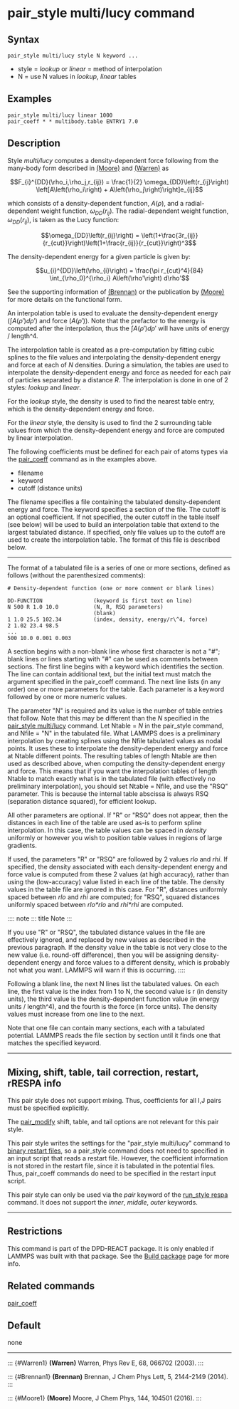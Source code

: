# pair_style multi/lucy command

## Syntax

``` LAMMPS
pair_style multi/lucy style N keyword ...
```

-   style = *lookup* or *linear* = method of interpolation
-   N = use N values in *lookup*, *linear* tables

## Examples

``` LAMMPS
pair_style multi/lucy linear 1000
pair_coeff * * multibody.table ENTRY1 7.0
```

## Description

Style *multi/lucy* computes a density-dependent force following from the
many-body form described in [(Moore)](Moore1) and [(Warren)](Warren1) as

$$F_{i}^{DD}(\rho_i,\rho_j,r_{ij}) = \frac{1}{2} \omega_{DD}\left(r_{ij}\right)
\left[A\left(\rho_i\right) + A\left(\rho_j\right)\right]e_{ij}$$

which consists of a density-dependent function, $A(\rho)$, and a
radial-dependent weight function, $\omega_{DD}(r_{ij})$. The
radial-dependent weight function, $\omega_{DD}(r_{ij})$, is taken as the
Lucy function:

$$\omega_{DD}\left(r_{ij}\right) = \left(1+\frac{3r_{ij}}{r_{cut}}\right)\left(1+\frac{r_{ij}}{r_{cut}}\right)^3$$

The density-dependent energy for a given particle is given by:

$$u_{i}^{DD}\left(\rho_{i}\right) = \frac{\pi r_{cut}^4}{84} \int_{\rho_0}^{\rho_i} A\left(\rho'\right) d\rho'$$

See the supporting information of [(Brennan)](Brennan1) or the
publication by [(Moore)](Moore1) for more details on the functional
form.

An interpolation table is used to evaluate the density-dependent energy
($\int A(\rho') d\rho'$) and force ($A(\rho')$). Note that the prefactor
to the energy is computed after the interpolation, thus the
$\int A(\rho') d \rho'$ will have units of energy / length\^4.

The interpolation table is created as a pre-computation by fitting cubic
splines to the file values and interpolating the density-dependent
energy and force at each of *N* densities. During a simulation, the
tables are used to interpolate the density-dependent energy and force as
needed for each pair of particles separated by a distance *R*. The
interpolation is done in one of 2 styles: *lookup* and *linear*.

For the *lookup* style, the density is used to find the nearest table
entry, which is the density-dependent energy and force.

For the *linear* style, the density is used to find the 2 surrounding
table values from which the density-dependent energy and force are
computed by linear interpolation.

The following coefficients must be defined for each pair of atoms types
via the [pair_coeff](pair_coeff) command as in the examples above.

-   filename
-   keyword
-   cutoff (distance units)

The filename specifies a file containing the tabulated density-dependent
energy and force. The keyword specifies a section of the file. The
cutoff is an optional coefficient. If not specified, the outer cutoff in
the table itself (see below) will be used to build an interpolation
table that extend to the largest tabulated distance. If specified, only
file values up to the cutoff are used to create the interpolation table.
The format of this file is described below.

------------------------------------------------------------------------

The format of a tabulated file is a series of one or more sections,
defined as follows (without the parenthesized comments):

    # Density-dependent function (one or more comment or blank lines)

    DD-FUNCTION                (keyword is first text on line)
    N 500 R 1.0 10.0           (N, R, RSQ parameters)
                               (blank)
    1 1.0 25.5 102.34          (index, density, energy/r\^4, force)
    2 1.02 23.4 98.5
    ...
    500 10.0 0.001 0.003

A section begins with a non-blank line whose first character is not a
\"#\"; blank lines or lines starting with \"#\" can be used as comments
between sections. The first line begins with a keyword which identifies
the section. The line can contain additional text, but the initial text
must match the argument specified in the pair_coeff command. The next
line lists (in any order) one or more parameters for the table. Each
parameter is a keyword followed by one or more numeric values.

The parameter \"N\" is required and its value is the number of table
entries that follow. Note that this may be different than the *N*
specified in the [pair_style multi/lucy](pair_multi_lucy) command. Let
Ntable = *N* in the pair_style command, and Nfile = \"N\" in the
tabulated file. What LAMMPS does is a preliminary interpolation by
creating splines using the Nfile tabulated values as nodal points. It
uses these to interpolate the density-dependent energy and force at
Ntable different points. The resulting tables of length Ntable are then
used as described above, when computing the density-dependent energy and
force. This means that if you want the interpolation tables of length
Ntable to match exactly what is in the tabulated file (with effectively
no preliminary interpolation), you should set Ntable = Nfile, and use
the \"RSQ\" parameter. This is because the internal table abscissa is
always RSQ (separation distance squared), for efficient lookup.

All other parameters are optional. If \"R\" or \"RSQ\" does not appear,
then the distances in each line of the table are used as-is to perform
spline interpolation. In this case, the table values can be spaced in
*density* uniformly or however you wish to position table values in
regions of large gradients.

If used, the parameters \"R\" or \"RSQ\" are followed by 2 values *rlo*
and *rhi*. If specified, the density associated with each
density-dependent energy and force value is computed from these 2 values
(at high accuracy), rather than using the (low-accuracy) value listed in
each line of the table. The density values in the table file are ignored
in this case. For \"R\", distances uniformly spaced between *rlo* and
*rhi* are computed; for \"RSQ\", squared distances uniformly spaced
between *rlo\*rlo* and *rhi\*rhi* are computed.

:::: note
::: title
Note
:::

If you use \"R\" or \"RSQ\", the tabulated distance values in the file
are effectively ignored, and replaced by new values as described in the
previous paragraph. If the density value in the table is not very close
to the new value (i.e. round-off difference), then you will be assigning
density-dependent energy and force values to a different density, which
is probably not what you want. LAMMPS will warn if this is occurring.
::::

Following a blank line, the next N lines list the tabulated values. On
each line, the first value is the index from 1 to N, the second value is
r (in density units), the third value is the density-dependent function
value (in energy units / length\^4), and the fourth is the force (in
force units). The density values must increase from one line to the
next.

Note that one file can contain many sections, each with a tabulated
potential. LAMMPS reads the file section by section until it finds one
that matches the specified keyword.

------------------------------------------------------------------------

## Mixing, shift, table, tail correction, restart, rRESPA info

This pair style does not support mixing. Thus, coefficients for all I,J
pairs must be specified explicitly.

The [pair_modify](pair_modify) shift, table, and tail options are not
relevant for this pair style.

This pair style writes the settings for the \"pair_style multi/lucy\"
command to [binary restart files](restart), so a pair_style command does
not need to specified in an input script that reads a restart file.
However, the coefficient information is not stored in the restart file,
since it is tabulated in the potential files. Thus, pair_coeff commands
do need to be specified in the restart input script.

This pair style can only be used via the *pair* keyword of the
[run_style respa](run_style) command. It does not support the *inner*,
*middle*, *outer* keywords.

------------------------------------------------------------------------

## Restrictions

This command is part of the DPD-REACT package. It is only enabled if
LAMMPS was built with that package. See the [Build
package](Build_package) page for more info.

## Related commands

[pair_coeff](pair_coeff)

## Default

none

------------------------------------------------------------------------

::: {#Warren1}
**(Warren)** Warren, Phys Rev E, 68, 066702 (2003).
:::

::: {#Brennan1}
**(Brennan)** Brennan, J Chem Phys Lett, 5, 2144-2149 (2014).
:::

::: {#Moore1}
**(Moore)** Moore, J Chem Phys, 144, 104501 (2016).
:::
